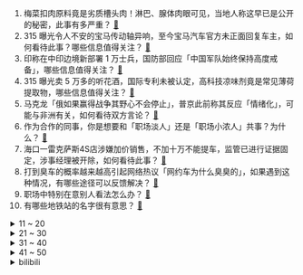 1. 梅菜扣肉原料竟是劣质槽头肉！淋巴、腺体肉眼可见，当地人称这早已是公开的秘密，此事有多严重？ [:link:](https://www.zhihu.com/question/648738609)
2. 315 曝光令人不安的宝马传动轴异响，至今宝马汽车官方未正面回复车主，如何看待此事？哪些信息值得关注？ [:link:](https://www.zhihu.com/question/648744029)
3. 印称在中印边境新部署 1 万士兵，国防部回应「中国军队始终保持高度戒备」，哪些信息值得关注？ [:link:](https://www.zhihu.com/question/648699020)
4. 315 曝光卖 5 万多的听花酒，国际专利未被认定，高科技凉味剂竟是常见薄荷提取物，哪些信息值得关注？ [:link:](https://www.zhihu.com/question/648739176)
5. 马克龙「俄如果赢得战争其野心不会停止」，普京此前称其反应「情绪化」，可能与非洲有关，如何看待双方言论？ [:link:](https://www.zhihu.com/question/648651526)
6. 作为合作的同事，你是想要和「职场淡人」还是「职场小浓人」共事？为什么？ [:link:](https://www.zhihu.com/question/648252555)
7. 海口一雷克萨斯4S店涉嫌加价销售，不加十万不能提车，监管已进行证据固定，涉事经理被开除，如何看待此事？ [:link:](https://www.zhihu.com/question/648586179)
8. 打到臭车的概率越来越高引起网络热议「网约车为什么臭臭的」，如果遇到这种情况，有哪些途径可以反馈解决？ [:link:](https://www.zhihu.com/question/648693255)
9. 职场中特别在意别人看法怎么办？ [:link:](https://www.zhihu.com/question/648153927)
10. 有哪些地铁站的名字很有意思？ [:link:](https://www.zhihu.com/question/648235423)
<details>
<summary>11 ~ 20</summary>

11. 《沙丘 2》中，主角向帝国所有家族宣战，当时停在轨道上的各大家族战舰为何不对其进行轨道轰炸而是都跑了？ [:link:](https://www.zhihu.com/question/648325095)
12. 火爆大街小巷的淀粉肠批发价 5 毛钱一根，至今还没有专门的国标，淀粉肠里是否有肉？它到底是什么做的？ [:link:](https://www.zhihu.com/question/648725072)
13. 美国知名零售商美元树宣布将关店近千家，三个月净亏 120 亿，市值蒸发 300 亿，透露哪些信息？ [:link:](https://www.zhihu.com/question/648586093)
14. 如何评价海贼王1110话情报更新，五老星的能力？ [:link:](https://www.zhihu.com/question/648324577)
15. 315 曝光主板机黑灰产业链， 网络水军利用主板机随意更改 IP 逃避监管，哪些信息值得关注？ [:link:](https://www.zhihu.com/question/648734561)
16. 315 曝光灭不了火的灭火器，30 块钱一瓶越灭火越大，涉事公司多个灭火器获3C认证，会产生哪些危害？ [:link:](https://www.zhihu.com/question/648737272)
17. 拳头游戏电竞业务总裁发文「将对《英雄联盟》部分电竞联赛开放游戏销售收入分成」，有哪些内容值得我们关注？ [:link:](https://www.zhihu.com/question/648656932)
18. 315 曝光婚恋平台利用焦虑收割消费者，捏造虚拟人，诱导客户购买上万元的会员服务，哪些信息值得关注？ [:link:](https://www.zhihu.com/question/648742620)
19. 官方指导价1499 元的茅台酒去哪儿了？我们普通消费者该去哪里买真茅台？ [:link:](https://www.zhihu.com/question/648656253)
20. 你认为目前主流的招聘流程如「笔试」「面试」真的能筛选出匹配岗位的员工吗？为什么？ [:link:](https://www.zhihu.com/question/646487173)
</details>
<details>
<summary>21 ~ 30</summary>

21. 如何看待和平精英误导未成年充值、隐藏消费？玩的是射击游戏还是文字游戏？ [:link:](https://www.zhihu.com/question/648686915)
22. 咸鱼如果现在真的是序列2的天使，那她的魔药是怎么得到？ [:link:](https://www.zhihu.com/question/647966291)
23. 你敢穿几十元一件的衣服去上班吗？ [:link:](https://www.zhihu.com/question/647472287)
24. 大学生买电脑合适还是买平板好？ [:link:](https://www.zhihu.com/question/648608318)
25. 这个世界上有什么动物长得像P出来的? [:link:](https://www.zhihu.com/question/542741435)
26. 总是觉得花父母的钱很愧疚怎么办? [:link:](https://www.zhihu.com/question/647242250)
27. 《星穹铁道》星核跟星神有什么关系？ [:link:](https://www.zhihu.com/question/647814590)
28. 怎么看待2024乒乓球新加坡大满贯，孙颖莎负于陈幸同，止步八强？ [:link:](https://www.zhihu.com/question/648699500)
29. 如何用一个函数画出最有意思的图形？ [:link:](https://www.zhihu.com/question/648360740)
30. AWE 2024开幕，有哪些值得关注的信息？IAM长效空气净化器向全场景空间应用升级反应了怎样的趋势？ [:link:](https://www.zhihu.com/question/648701608)
</details>
<details>
<summary>31 ~ 40</summary>

31. 如何评价千织/卡维这种角色？ [:link:](https://www.zhihu.com/question/648324007)
32. 给爱运动的人送什么礼物利用率会高？ [:link:](https://www.zhihu.com/question/647170796)
33. 宝马集团回应 315 曝光的传动轴异响问题，称「确认该现象不会影响行驶安全」，如何看待此回应？ [:link:](https://www.zhihu.com/question/648750053)
34. 官方发声，开展严厉打击肉类产品违法犯罪专项整治行动，斩断非法屠宰加工等黑色利益链，哪些信息值得关注？ [:link:](https://www.zhihu.com/question/648739916)
35. 315 曝光「防火玻璃不防火，生产、检验资质均造假」，如何帮助消费者识别消费骗局？ [:link:](https://www.zhihu.com/question/648736419)
36. 甘肃天水开通麻辣烫公交专线，网友喊话「泼天的富贵轮到甘肃了」，天水能否复制淄博，成为下一个「顶流」？ [:link:](https://www.zhihu.com/question/648518368)
37. 「萝卜大叔」讨薪十年至今未果，称已联系到老板，但其拒绝见面，欠薪老板「想告哪告哪」，劳动者该如何维权？ [:link:](https://www.zhihu.com/question/648650331)
38. 「假代购」产业链形成：「异地上线」捏造假物流信息，山寨货摇身变成「海淘正品」，法律角度如何解读？ [:link:](https://www.zhihu.com/question/648696681)
39. 315 曝光「『AI 变脸』难识别，电信诈骗防不胜防」，还有哪些信息值得关注？ [:link:](https://www.zhihu.com/question/648742436)
40. 福原爱称已经和江宏杰达成和解，双方将共同养育孩子，如何看待此事？ [:link:](https://www.zhihu.com/question/648676176)
</details>
<details>
<summary>41 ~ 50</summary>

41. 315 曝光「同程金融 App 礼品卡套路多，借 4w 到手只有 2w」，还有哪些信息值得关注？ [:link:](https://www.zhihu.com/question/648745679)
42. 孟京辉戏剧作品《臭虫》近期再度开演，如何欣赏这部「难懂」的先锋戏剧？ [:link:](https://www.zhihu.com/question/648362000)
43. 央行进行 3870 亿元 1 年期MLF操作，中标利率为 2.50%，与此前一致，释放了什么信号？ [:link:](https://www.zhihu.com/question/648647607)
44. 俄罗斯总统选举投票正式开始，投票将于 17 日结束，哪些信息值得关注？ [:link:](https://www.zhihu.com/question/648643974)
45. 起底「假驴肉产业链」：廉价母猪肉变身驴肉，添加剂超标催生致癌物，哪些信息值得关注？ [:link:](https://www.zhihu.com/question/648672361)
46. 既然我们能从错误中吸取教训和经验，为什么我们还是「害怕犯错误」？ [:link:](https://www.zhihu.com/question/648283158)
47. 贷款 30 万抽成超 7 万，高息骗贷的坑你了解吗？为何「贷款中介」无所不能？ [:link:](https://www.zhihu.com/question/648597046)
48. 马斯克星舰上天，特斯拉股价跳水，年内累跌近 35%，有机构目标价降至 120 美元，如何解读？ [:link:](https://www.zhihu.com/question/648644311)
49. 如何看待现在职场人绝大多数都「不看书」「不阅读」的现象？ [:link:](https://www.zhihu.com/question/648306945)
50. 你认为什么颜色的汽车安全指数高一些？ [:link:](https://www.zhihu.com/question/647659233)
</details><details>
<summary>bilibili</summary>

</details>